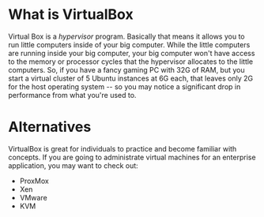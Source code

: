 # What is VirtualBox
Virtual Box is a *hypervisor* program.  Basically that means it allows you to run little computers inside of your big computer.  While the little computers are running inside your big computer, your big computer won't have access to the memory or processor cycles that the hypervisor allocates to the little computers.  So, if you have a fancy gaming PC with 32G of RAM, but you start a virtual cluster of 5 Ubuntu instances at 6G each, that leaves only 2G for the host operating system -- so you may notice a significant drop in performance from what you're used to.

# Alternatives
VirtualBox is great for individuals to practice and become familiar with concepts.  If you are going to administrate virtual machines for an enterprise application, you may want to check out:
- ProxMox
- Xen
- VMware
- KVM